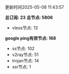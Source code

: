 更新时间2025-05-08 11:43:57

**总订阅: 23**
**总节点: 5806**
- vless节点: 13

**google ping有效节点: 168**
- ss节点: 102
- v2ray节点: 51
- trojan节点: 14
- ssr节点: 1
